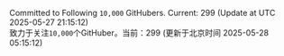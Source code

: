 Committed to Following `10,000` GitHubers. Current: <!-- FOLLOWING_COUNT -->299<!-- FOLLOWING_COUNT --> (Update at UTC <!-- LAST_UPDATED -->2025-05-27 21:15:12<!-- LAST_UPDATED -->)<br>
致力于关注`10,000`个GitHuber。当前：<!-- FOLLOWING_COUNT -->299<!-- FOLLOWING_COUNT --> (更新于北京时间 <!-- LAST_UPDATED_CST -->2025-05-28 05:15:12<!-- LAST_UPDATED_CST -->)
